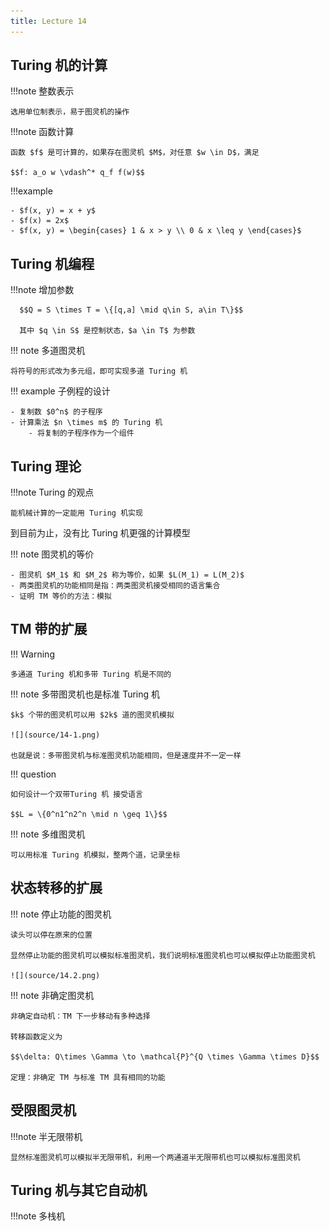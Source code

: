 ```yaml
---
title: Lecture 14
---
```


## Turing 机的计算

!!!note 整数表示

    选用单位制表示，易于图灵机的操作

!!!note 函数计算

    函数 $f$ 是可计算的，如果存在图灵机 $M$，对任意 $w \in D$，满足

    $$f: a_o w \vdash^* q_f f(w)$$

!!!example
  
    - $f(x, y) = x + y$
    - $f(x) = 2x$
    - $f(x, y) = \begin{cases} 1 & x > y \\ 0 & x \leq y \end{cases}$

## Turing 机编程

!!!note 增加参数

      $$Q = S \times T = \{[q,a] \mid q\in S, a\in T\}$$

      其中 $q \in S$ 是控制状态，$a \in T$ 为参数

!!! note 多道图灵机

    将符号的形式改为多元组，即可实现多道 Turing 机

!!! example 子例程的设计

    - 复制数 $0^n$ 的子程序
    - 计算乘法 $n \times m$ 的 Turing 机
        - 将复制的子程序作为一个组件
## Turing 理论

!!!note Turing 的观点

    能机械计算的一定能用 Turing 机实现

到目前为止，没有比 Turing 机更强的计算模型

!!! note 图灵机的等价

    - 图灵机 $M_1$ 和 $M_2$ 称为等价，如果 $L(M_1) = L(M_2)$
    - 两类图灵机的功能相同是指：两类图灵机接受相同的语言集合
    - 证明 TM 等价的方法：模拟


## TM 带的扩展

!!! Warning 
    
    多通道 Turing 机和多带 Turing 机是不同的

!!! note 多带图灵机也是标准 Turing 机

    $k$ 个带的图灵机可以用 $2k$ 道的图灵机模拟

    ![](source/14-1.png)

    也就是说：多带图灵机与标准图灵机功能相同，但是速度并不一定一样

!!! question

    如何设计一个双带Turing 机 接受语言

    $$L = \{0^n1^n2^n \mid n \geq 1\}$$

!!! note 多维图灵机

    可以用标准 Turing 机模拟，整两个道，记录坐标

## 状态转移的扩展

!!! note 停止功能的图灵机

    读头可以停在原来的位置

    显然停止功能的图灵机可以模拟标准图灵机，我们说明标准图灵机也可以模拟停止功能图灵机

    ![](source/14.2.png)

!!! note 非确定图灵机   

    非确定自动机：TM 下一步移动有多种选择

    转移函数定义为

    $$\delta: Q\times \Gamma \to \mathcal{P}^{Q \times \Gamma \times D}$$

    定理：非确定 TM 与标准 TM 具有相同的功能 

## 受限图灵机

!!!note 半无限带机

    显然标准图灵机可以模拟半无限带机，利用一个两通道半无限带机也可以模拟标准图灵机


## Turing 机与其它自动机

!!!note 多栈机

    